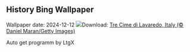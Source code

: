 ## History Bing Wallpaper
Wallpaper date: 2024-12-12
![](https://www.bing.com/th?id=OHR.DolomitesSky_EN-GB4868872493_UHD.jpg&w=1000)Download: [Tre Cime di Lavaredo, Italy (© Daniel Maran/Getty Images)](https://www.bing.com/th?id=OHR.DolomitesSky_EN-GB4868872493_UHD.jpg)

Auto get programm by LtgX
